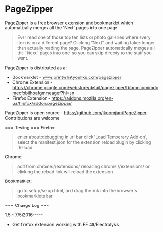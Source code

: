 PageZipper
==========

PageZipper is a free browser extension and bookmarklet which automatically merges all the 'Next' pages into one page
> Ever read one of those top ten lists or photo galleries where every item is on a different page?
> Clicking "Next" and waiting takes longer than actually reading the page.
> PageZipper automatically merges all the "Next" pages into one, so you can skip directly to the stuff you want.

PageZipper is distributed as a:

* Bookmarklet - www.printwhatyoulike.com/pagezipper
* Chrome Extension - https://chrome.google.com/webstore/detail/pagezipper/fbbmnbomimdgmecfpbilhoafgmmeagef?hl=en
* Firefox Extension - https://addons.mozilla.org/en-us/firefox/addon/pagezipper/

PageZipper is open source - https://github.com/jkoomjian/PageZipper. Contributions are welcome

=== Testing ===
Firefox:
> enter about:debugging in url bar
> click 'Load Temperary Add-on', select the manifest.json for the extension
> reload plugin by clicking 'Reload'

Chrome:
> add from chrome://extensions/
> reloading chrome://extensions/ or clicking the reload link will reload the extension

Bookmarklet:
> go to setup/setup.html, and drag the link into the browser's bookmarklets bar


=== Change Log ===

1.5 - 7/5/2016-----
* Get firefox extension working with FF 49/Electrolysis